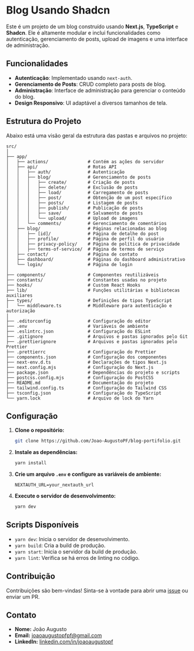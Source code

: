 # Blog Usando Shadcn

Este é um projeto de um blog construído usando **Next.js**, **TypeScript** e **Shadcn**. Ele é altamente modular e inclui funcionalidades como autenticação, gerenciamento de posts, upload de imagens e uma interface de administração.

## Funcionalidades

- **Autenticação**: Implementado usando `next-auth`.
- **Gerenciamento de Posts**: CRUD completo para posts de blog.
- **Administração**: Interface de administração para gerenciar o conteúdo do blog.
- **Design Responsivo**: UI adaptável a diversos tamanhos de tela.

## Estrutura do Projeto

Abaixo está uma visão geral da estrutura das pastas e arquivos no projeto:

```
src/
│
├── app/
│   ├── actions/               # Contém as ações do servidor
│   ├── api/                   # Rotas API
│   │   ├── auth/              # Autenticação
│   │   ├── blog/              # Gerenciamento de posts
│   │   │   ├── create/        # Criação de posts
│   │   │   ├── delete/        # Exclusão de posts
│   │   │   ├── load/          # Carregamento de posts
│   │   │   ├── post/          # Obtenção de um post específico
│   │   │   ├── posts/         # Listagem de posts
│   │   │   ├── publish/       # Publicação de posts
│   │   │   ├── save/          # Salvamento de posts
│   │   │   └── upload/        # Upload de imagens
│   │   └── comments/          # Gerenciamento de comentários
│   ├── blog/                  # Páginas relacionadas ao blog
│   │   ├── [id]/              # Página de detalhe do post
│   │   ├── profile/           # Página de perfil do usuário
│   │   ├── privacy-policy/    # Página de política de privacidade
│   │   ├── terms-of-service/  # Página de termos de serviço
│   ├── contact/               # Página de contato
│   ├── dashboard/             # Páginas do dashboard administrativo
│   └── login/                 # Página de login
│
├── components/                # Componentes reutilizáveis
├── constants/                 # Constantes usadas no projeto
├── hooks/                     # Custom React Hooks
├── lib/                       # Funções utilitárias e bibliotecas auxiliares
├── types/                     # Definições de tipos TypeScript
│   └── middleware.ts          # Middleware para autenticação e autorização
│
├── .editorconfig              # Configuração do editor
├── .env                       # Variáveis de ambiente
├── .eslintrc.json             # Configuração do ESLint
├── .gitignore                 # Arquivos e pastas ignorados pelo Git
├── .prettierignore            # Arquivos e pastas ignorados pelo Prettier
├── .prettierrc                # Configuração do Prettier
├── components.json            # Configuração dos componentes
├── next-env.d.ts              # Declarações de tipos Next.js
├── next.config.mjs            # Configuração do Next.js
├── package.json               # Dependências do projeto e scripts
├── postcss.config.mjs         # Configuração do PostCSS
├── README.md                  # Documentação do projeto
├── tailwind.config.ts         # Configuração do Tailwind CSS
├── tsconfig.json              # Configuração do TypeScript
└── yarn.lock                  # Arquivo de lock do Yarn
```

## Configuração

1. **Clone o repositório:**

   ```bash
   git clone https://github.com/Joao-AugustoPF/blog-portifolio.git
   ```

2. **Instale as dependências:**

   ```bash
   yarn install
   ```

3. **Crie um arquivo `.env` e configure as variáveis de ambiente:**

   ```plaintext
   NEXTAUTH_URL=your_nextauth_url
   ```

4. **Execute o servidor de desenvolvimento:**

   ```bash
   yarn dev
   ```

## Scripts Disponíveis

- `yarn dev`: Inicia o servidor de desenvolvimento.
- `yarn build`: Cria a build de produção.
- `yarn start`: Inicia o servidor da build de produção.
- `yarn lint`: Verifica se há erros de linting no código.

## Contribuição

Contribuições são bem-vindas! Sinta-se à vontade para abrir uma [issue](https://github.com/Joao-AugustoPF/blog-portifolio/issues) ou enviar um PR.

## Contato

- **Nome:** João Augusto
- **Email:** joaoaugustopfpf@gmail.com
- **LinkedIn:** [linkedin.com/in/joaoaugustopf](https://www.linkedin.com/in/joaoaugustopf/)
